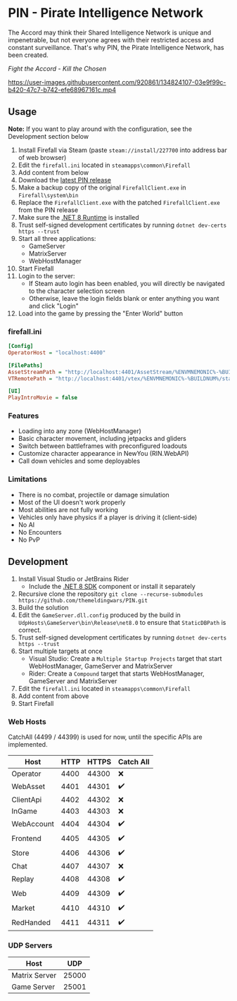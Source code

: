 # PIN - Pirate Intelligence Network

The Accord may think their Shared Intelligence Network is unique and impenetrable, but not everyone agrees with their restricted access and constant surveillance. That's why PIN, the Pirate Intelligence Network, has been created.

*Fight the Accord - Kill the Chosen*

https://user-images.githubusercontent.com/920861/134824107-03e9f99c-b420-47c7-b742-efe68967161c.mp4

## Usage

**Note:** If you want to play around with the configuration, see the Development section below

1. Install Firefall via Steam (paste `steam://install/227700` into address bar of web browser)
2. Edit the `firefall.ini` located in `steamapps\common\Firefall`
3. Add content from below
4. Download the [latest PIN release](https://github.com/themeldingwars/PIN/releases/latest)
5. Make a backup copy of the original `FirefallClient.exe` in `Firefall\system\bin`
6. Replace the `FirefallClient.exe` with the patched `FirefallClient.exe` from the PIN release
7. Make sure the [.NET 8 Runtime](https://dotnet.microsoft.com/download/dotnet/8.0) is installed
8. Trust self-signed development certificates by running `dotnet dev-certs https --trust`
9. Start all three applications:
   - GameServer
   - MatrixServer
   - WebHostManager
10. Start Firefall
11. Login to the server:
    - If Steam auto login has been enabled, you will directly be navigated to the character selection screen
    - Otherwise, leave the login fields blank or enter anything you want and click "Login"
12. Load into the game by pressing the "Enter World" button

### firefall.ini

```ini
[Config]
OperatorHost = "localhost:4400"

[FilePaths]
AssetStreamPath = "http://localhost:4401/AssetStream/%ENVMNEMONIC%-%BUILDNUM%/"
VTRemotePath = "http://localhost:4401/vtex/%ENVMNEMONIC%-%BUILDNUM%/static.vtex"

[UI]
PlayIntroMovie = false
```

### Features

- Loading into any zone (WebHostManager)
- Basic character movement, including jetpacks and gliders
- Switch between battleframes with preconfigured loadouts
- Customize character appearance in NewYou (RIN.WebAPI)
- Call down vehicles and some deployables

### Limitations

- There is no combat, projectile or damage simulation
- Most of the UI doesn't work properly
- Most abilities are not fully working
- Vehicles only have physics if a player is driving it (client-side)
- No AI
- No Encounters
- No PvP

## Development

1. Install Visual Studio or JetBrains Rider
   - Include the [.NET 8 SDK](https://dotnet.microsoft.com/download/dotnet/8.0) component or install it separately
2. Recursive clone the repository `git clone --recurse-submodules https://github.com/themeldingwars/PIN.git`
3. Build the solution
4. Edit the `GameServer.dll.config` produced by the build in `UdpHosts\GameServer\bin\Release\net8.0` to ensure that `StaticDBPath` is correct.
5. Trust self-signed development certificates by running `dotnet dev-certs https --trust`
6. Start multiple targets at once
   - Visual Studio: Create a `Multiple Startup Projects` target that start WebHostManager, GameServer and MatrixServer
   - Rider: Create a `Compound` target that starts WebHostManager, GameServer and MatrixServer
7. Edit the `firefall.ini` located in `steamapps\common\Firefall`
8. Add content from above
9. Start Firefall

### Web Hosts

CatchAll (4499 / 44399) is used for now, until the specific APIs are implemented.

| Host       | HTTP | HTTPS | Catch All |
|------------|------|-------|-----------|
| Operator   | 4400 | 44300 | ❌        |
| WebAsset   | 4401 | 44301 | ✔️        |
| ClientApi  | 4402 | 44302 | ❌        |
| InGame     | 4403 | 44303 | ❌        |
| WebAccount | 4404 | 44304 | ✔️        |
| Frontend   | 4405 | 44305 | ✔️        |
| Store      | 4406 | 44306 | ✔️        |
| Chat       | 4407 | 44307 | ❌        |
| Replay     | 4408 | 44308 | ✔️        |
| Web        | 4409 | 44309 | ✔️        |
| Market     | 4410 | 44310 | ✔️        |
| RedHanded  | 4411 | 44311 | ✔️        |

### UDP Servers

| Host          | UDP   |
|---------------|-------|
| Matrix Server | 25000 |
| Game Server   | 25001 |